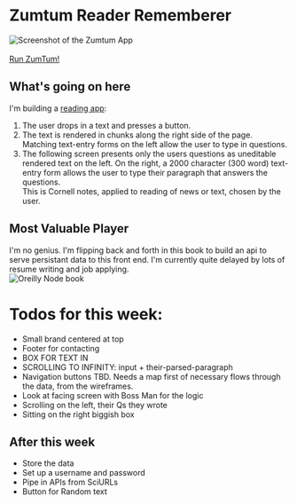 # Zumtum Reader Rememberer
![Screenshot of the Zumtum App](https://github.com/atom-box/zuntum/blob/master/zum_310x165.png)<br><br>
[Run ZumTum!](https://atom-box.github.io/zuntum/)
## What's going on here
I'm building a [reading app](https://atom-box.github.io/quanta/):
1. The user drops in a text and presses a button.
2. The text is rendered in chunks along the right side of the page.  Matching text-entry forms on the left allow the user to type in questions.
3.  The following screen presents only the users questions as uneditable rendered text on the left.  On the right, a 2000 character (300 word) text-entry form allows the user to type their paragraph that answers the questions. <br> 
This is Cornell notes, applied to reading of news or text, chosen by the user.	



## Most Valuable Player
I'm no genius.  I'm flipping back and forth in this book to build an api to serve persistant data to this front end.  I'm currently quite delayed by lots of resume writing and job applying.<br>
![Oreilly Node book](https://github.com/atom-box/zuntum/blob/master/oreilly_160x210.png)

# Todos for this week:
* Small brand centered at top
* Footer for contacting
* BOX FOR TEXT IN
* SCROLLING TO INFINITY:  input + their-parsed-paragraph
* Navigation buttons TBD.  Needs a map first of necessary flows through the data, from the wireframes.
* Look at facing screen with Boss Man for the logic
* Scrolling on the left, their Qs they wrote
* Sitting on the right biggish box
## After this week
* Store the data
* Set up a username and password
* Pipe in APIs from SciURLs
* Button for Random text


